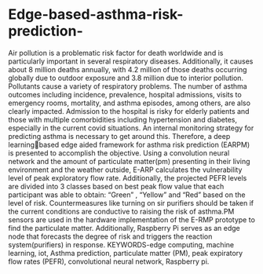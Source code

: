 # Edge-based-asthma-risk-prediction-
Air pollution is a problematic risk factor for death worldwide and is particularly important  in several respiratory diseases. Additionally, it causes about 8 million deaths annually, with 4.2 million of those deaths occurring globally due to outdoor exposure and 3.8 million due  to interior pollution. Pollutants cause a variety of respiratory problems. The number of  asthma outcomes including incidence, prevalence, hospital admissions, visits to emergency  rooms, mortality, and asthma episodes, among others, are also clearly impacted. Admission to the hospital is risky for elderly patients and those with multiple comorbidities including  hypertension and diabetes, especially in the current covid situations. An internal monitoring  strategy for predicting asthma is necessary to get around this. Therefore, a deep learningbased edge aided framework for asthma risk prediction (EARPM) is presented to accomplish  the objective. Using a convolution neural network and the amount of particulate matter(pm)  presenting in their living environment and the weather outside, E-ARP calculates the  vulnerability level of peak exploratory flow rate. Additionally, the projected PEFR levels are  divided into 3 classes based on best peak flow value that each participant was able to obtain: “Green” , “Yellow” and “Red” based on the level of risk. Countermeasures like turning on  sir purifiers should be taken if the current conditions are conductive to raising the risk of  asthma.PM sensors are used in the hardware implementation of the E-RMP prototype to find  the particulate matter. Additionally, Raspberry Pi serves as an edge node that forecasts the  degree of risk and triggers the reaction system(purifiers) in response. 
KEYWORDS-edge computing, machine learning, iot, Asthma prediction, particulate matter  (PM), peak expiratory flow rates (PEFR), convolutional neural network, Raspberry pi. 
